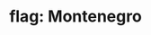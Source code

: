 ---
layout: flags
title: "flag: Montenegro"
emoji: flag_montenegro
permalink: 🇲🇪.html
image: assets/img/3moji/flag_montenegro.png
---